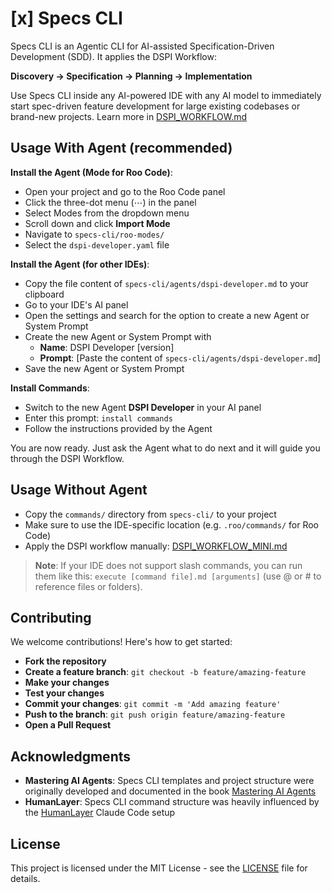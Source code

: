 # [x] Specs CLI

Specs CLI is an Agentic CLI for AI-assisted Specification-Driven Development (SDD). It applies the DSPI Workflow:

**Discovery → Specification → Planning → Implementation**

Use Specs CLI inside any AI-powered IDE with any AI model to immediately start spec-driven feature development for large existing codebases or brand-new projects. Learn more in [DSPI_WORKFLOW.md](DSPI_WORKFLOW.md)

## Usage With Agent (recommended)

**Install the Agent (Mode for Roo Code)**:
- Open your project and go to the Roo Code panel
- Click the three-dot menu (⋯) in the panel
- Select Modes from the dropdown menu
- Scroll down and click **Import Mode**
- Navigate to `specs-cli/roo-modes/`
- Select the `dspi-developer.yaml` file

**Install the Agent (for other IDEs)**:
- Copy the file content of `specs-cli/agents/dspi-developer.md` to your clipboard
- Go to your IDE's AI panel
- Open the settings and search for the option to create a new Agent or System Prompt
- Create the new Agent or System Prompt with
    - **Name**: DSPI Developer [version]
    - **Prompt**: [Paste the content of `specs-cli/agents/dspi-developer.md`]
- Save the new Agent or System Prompt

**Install Commands**:
- Switch to the new Agent **DSPI Developer** in your AI panel
- Enter this prompt: `install commands`
- Follow the instructions provided by the Agent

You are now ready. Just ask the Agent what to do next and it will guide you through the DSPI Workflow.

## Usage Without Agent

- Copy the `commands/` directory from `specs-cli/` to your project
- Make sure to use the IDE-specific location (e.g. `.roo/commands/` for Roo Code)
- Apply the DSPI workflow manually: [DSPI_WORKFLOW_MINI.md](DSPI_WORKFLOW_MINI.md)

> **Note**: If your IDE does not support slash commands, you can run them like this: `execute [command file].md [arguments]` (use @ or # to reference files or folders).

## Contributing

We welcome contributions! Here's how to get started:

- **Fork the repository**
- **Create a feature branch**: `git checkout -b feature/amazing-feature`
- **Make your changes**
- **Test your changes**
- **Commit your changes**: `git commit -m 'Add amazing feature'`
- **Push to the branch**: `git push origin feature/amazing-feature`
- **Open a Pull Request**

## Acknowledgments

- **Mastering AI Agents**: Specs CLI templates and project structure were originally developed and documented in the book [Mastering AI Agents](https://mastering-ai-agents.com)
- **HumanLayer**: Specs CLI command structure was heavily influenced by the [HumanLayer](https://www.humanlayer.dev) Claude Code setup

## License

This project is licensed under the MIT License - see the [LICENSE](LICENSE) file for details.